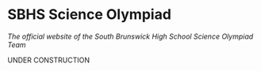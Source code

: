 # SBHS Science Olympiad

_The official website of the South Brunswick High School Science Olympiad Team_

UNDER CONSTRUCTION
